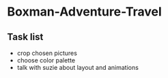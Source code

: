 # Boxman-Adventure-Travel

## Task list
* crop chosen pictures
* choose color palette
* talk with suzie about layout and animations